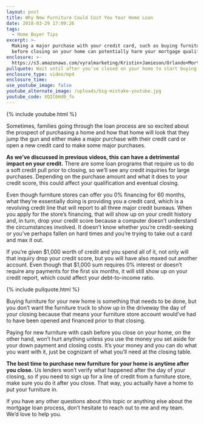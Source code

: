 ```yaml
---
layout: post
title: Why New Furniture Could Cost You Your Home Loan
date: 2018-03-29 17:09:26
tags:
  - Home Buyer Tips
excerpt: >-
  Making a major purchase with your credit card, such as buying furniture,
  before closing on your home can potentially harm your mortgage qualification.
enclosure: >-
  https://s3.amazonaws.com/vyralmarketing/Kristin+Jamieson/Orlando+Mortgages-+Major+Purchases.mp4
pullquote: Wait until after you’ve closed on your home to start buying furniture for it.
enclosure_type: video/mp4
enclosure_time:
use_youtube_image: false
youtube_alternate_image: /uploads/big-mistake-youtube.jpg
youtube_code: XQIC6Hd0_fo
---
```


{% include youtube.html %}

Sometimes, families going through the loan process are so excited about the prospect of purchasing a home and how that home will look that they jump the gun and either make a major purchase with their credit card or open a new credit card to make some major purchases.&nbsp;

**As we’ve discussed in previous videos, this can have a detrimental impact on your credit.** There are some loan programs that require us to do a soft credit pull prior to closing, so we’ll see any credit inquiries for large purchases. Depending on the purchase amount and what it does to your credit score, this could affect your qualification and eventual closing.&nbsp;

Even though furniture stores can offer you 0% financing for 60 months, what they’re essentially doing is providing you a credit card, which is a revolving credit line that will report to all three major credit bureaus. When you apply for the store’s financing, that will show up on your credit history and, in turn, drop your credit score because a computer doesn’t understand the circumstances involved. It doesn’t know whether you’re credit-seeking or you’ve perhaps fallen on hard times and you’re trying to take out a card and max it out.&nbsp;

If you’re given $1,000 worth of credit and you spend all of it, not only will that inquiry drop your credit score, but you will have also maxed out another account. Even though that $1,000 sum requires 0% interest or doesn’t require any payments for the first six months, it will still show up on your credit report, which could affect your debt-to-income ratio.&nbsp;

{% include pullquote.html %}

Buying furniture for your new home is something that needs to be done, but you don’t want the furniture truck to show up in the driveway the day of your closing because that means your furniture store account would’ve had to have been opened and financed prior to that closing.&nbsp;

Paying for new furniture with cash before you close on your home, on the other hand, won’t hurt anything unless you use the money you set aside for your down payment and closing costs. It’s your money and you can do what you want with it, just be cognizant of what you’ll need at the closing table.

**The best time to purchase new furniture for your home is anytime after you close.** Us lenders won’t verify what happened after the day of your closing, so if you need to sign up for a line of credit from a furniture store, make sure you do it after you close. That way, you actually have a home to put your furniture in.&nbsp;

If you have any other questions about this topic or anything else about the mortgage loan process, don’t hesitate to reach out to me and my team. We’d love to help you.&nbsp;